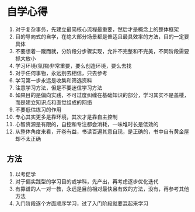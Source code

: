 # 自学心得

1. 对于复杂事务，先建立最简核心流程最重要，然后才是概念上的整体框架
2. 目的导向式的自学，在绝大部分场景都是普适且最具效率的方法，目的一定要具体
3. 不要想着一蹴而就，分阶段分步骤实现，允许不完整和不完美，不同阶段需要抓大放小
4. 学习环境(氛围)非常重要，要么创造环境，要么去找
5. 对于任何事物，永远别去相信，只去参考
6. 学习第一步永远是收集和筛选资料
7. 注意学习方法，但是不要迷信学习方法
8. 如果目的是偏向实践，不可过度纠缠在基础知识的部分，学习其实不是盖楼，而是建立知识点和直觉组成的网络
9. 不要低估练习的作用
10. 专心其实更多是靠环境，其次才是靠自主控制
11. 心智资源是有限的，自控和专注都会消耗，一味堆时长是低效的
12. 从整体角度来看，开卷有益，书读百遍其意自现，是正确的，书中自有黄金屋却不太正确

## 方法

1. 以考促学
2. 对于偏实践型的学习目的或学科，先产出，再考虑逐步优化迭代
3. 有靠谱的人一对一教，永远是目前相对最快且有效的方法，没有，再参考其他方法
4. 入门阶段逐个方面顺序学习，过了入门阶段就要混起来学习
